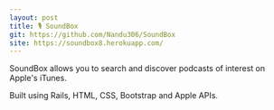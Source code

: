 ```yaml
---
layout: post
title: 🎙 SoundBox
git: https://github.com/Nandu306/SoundBox
site: https://soundbox8.herokuapp.com/
---
```


SoundBox allows you to search and discover podcasts of interest on Apple's iTunes.

Built using Rails, HTML, CSS, Bootstrap and Apple APIs.
